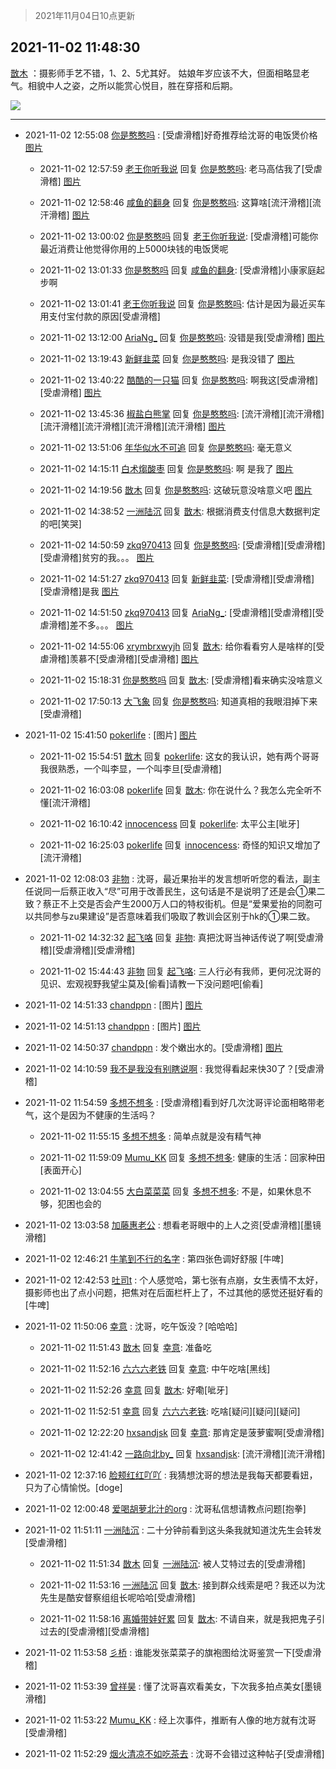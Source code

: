 > 2021年11月04日10点更新
<link rel="stylesheet" href="https://cdn.jsdelivr.net/gh/taotie6/sampleJSON@main/css/photo_show.css">
<meta name="referrer" content="no-referrer" />


 ## 2021-11-02 11:48:30 

 [㪚木](https://www.coolapk.com/feed/31152933?shareKey=MTZlMDU3ZWZhNTI0NjE4MGI3ZjI~) ：摄影师手艺不错，1、2、5尤其好。
姑娘年岁应该不大，但面相略显老气。相貌中人之姿，之所以能赏心悦目，胜在穿搭和后期。 

<div class="album">
<img class="img-item" src="http://image.coolapk.com/feed/2019/0708/10/1081091_7714563f_1652_1767@320x240.gif" />
</div>

 ------- 

- 2021-11-02 12:55:08 [你是憨憨吗](uid=1751900) : [受虐滑稽]好奇推荐给沈哥的电饭煲价格 [图片](http://image.coolapk.com/feed/2021/1102/12/1751900_beedd155_8907_0192@580x622.jpeg)

    - 2021-11-02 12:57:59 [老王你听我说](uid=796362) 回复 [你是憨憨吗](uid=1751900): 老马高估我了[受虐滑稽] [图片](http://image.coolapk.com/feed/2021/1102/12/796362_c9f287ce_9078_6785@1440x3200.jpeg)

    - 2021-11-02 12:58:46 [咸鱼的翻身](uid=3945270) 回复 [你是憨憨吗](uid=1751900): 这算啥[流汗滑稽][流汗滑稽] [图片](http://image.coolapk.com/feed/2021/1102/12/3945270_02ca4493_9125_1815@1080x2232.jpeg)

    - 2021-11-02 13:00:02 [你是憨憨吗](uid=1751900) 回复 [老王你听我说](uid=796362): [受虐滑稽]可能你最近消费让他觉得你用的上5000块钱的电饭煲呢 

    - 2021-11-02 13:01:33 [你是憨憨吗](uid=1751900) 回复 [咸鱼的翻身](uid=3945270): [受虐滑稽]小康家庭起步啊 

    - 2021-11-02 13:01:41 [老王你听我说](uid=796362) 回复 [你是憨憨吗](uid=1751900): 估计是因为最近买车用支付宝付款的原因[受虐滑稽] 

    - 2021-11-02 13:12:00 [AriaNg_](uid=3504887) 回复 [你是憨憨吗](uid=1751900): 没错是我[受虐滑稽] [图片](http://image.coolapk.com/feed/2021/1102/13/3504887_4b32edd2_9919_5228@1080x2340.jpeg)

    - 2021-11-02 13:19:43 [新鲜韭菜](uid=1735035) 回复 [你是憨憨吗](uid=1751900): 是我没错了 [图片](http://image.coolapk.com/feed/2021/1102/13/1735035_0382_8346@828x1792.jpg)

    - 2021-11-02 13:40:22 [酷酷的一只猫](uid=2933894) 回复 [你是憨憨吗](uid=1751900): 啊我这[受虐滑稽][受虐滑稽] [图片](http://image.coolapk.com/feed/2021/1102/13/2933894_c6f107de_1621_3749@1080x2340.jpeg)

    - 2021-11-02 13:45:36 [椒盐白熊掌](uid=3123411) 回复 [你是憨憨吗](uid=1751900): [流汗滑稽][流汗滑稽][流汗滑稽][流汗滑稽][流汗滑稽][流汗滑稽] [图片](http://image.coolapk.com/feed/2021/1102/13/3123411_cbfcdad4_1934_3175@1080x2400.jpeg)

    - 2021-11-02 13:51:06 [年华似水不可追](uid=625421) 回复 [你是憨憨吗](uid=1751900): 毫无意义 

    - 2021-11-02 14:15:11 [白术煼酸枣](uid=8303609) 回复 [你是憨憨吗](uid=1751900): 啊 是我了 [图片](http://image.coolapk.com/feed/2021/1102/14/8303609_f3e39e5e_3710_3974@1080x2400.jpeg)

    - 2021-11-02 14:19:56 [㪚木](uid=1081091) 回复 [你是憨憨吗](uid=1751900): 这破玩意没啥意义吧 [图片](http://image.coolapk.com/feed/2021/1102/14/1081091_8e712daf_3995_7388@1080x3642.jpeg)

    - 2021-11-02 14:38:52 [一洲陆沉](uid=889471) 回复 [㪚木](uid=1081091): 根据消费支付信息大数据判定的吧[笑哭] 

    - 2021-11-02 14:50:59 [zkq970413](uid=1309703) 回复 [你是憨憨吗](uid=1751900): [受虐滑稽][受虐滑稽][受虐滑稽]贫穷的我。。。 [图片](http://image.coolapk.com/feed/2021/1102/14/1309703_5858_2544@1080x4652.jpg)

    - 2021-11-02 14:51:27 [zkq970413](uid=1309703) 回复 [新鲜韭菜](uid=1735035): [受虐滑稽][受虐滑稽][受虐滑稽]是我 [图片](http://image.coolapk.com/feed/2021/1102/14/1309703_5886_9789@1080x4652.jpg)

    - 2021-11-02 14:51:50 [zkq970413](uid=1309703) 回复 [AriaNg_](uid=3504887): [受虐滑稽][受虐滑稽][受虐滑稽]差不多。。。 [图片](http://image.coolapk.com/feed/2021/1102/14/1309703_5909_0351@1080x4652.jpg)

    - 2021-11-02 14:55:06 [xrymbrxwyjh](uid=1710564) 回复 [㪚木](uid=1081091): 给你看看穷人是啥样的[受虐滑稽]羡慕不[受虐滑稽][受虐滑稽] [图片](http://image.coolapk.com/feed/2021/1102/14/1710564_5db0252e_6104_8559@1080x2400.jpeg)

    - 2021-11-02 15:18:31 [你是憨憨吗](uid=1751900) 回复 [㪚木](uid=1081091): [受虐滑稽]看来确实没啥意义 

    - 2021-11-02 17:50:13 [大飞象](uid=1684128) 回复 [你是憨憨吗](uid=1751900): 知道真相的我眼泪掉下来[受虐滑稽] 

- 2021-11-02 15:41:50 [pokerlife](uid=575409) : [图片] [图片](http://image.coolapk.com/feed/2021/1102/15/575409_ca3ca279_8910_2112@641x513.jpeg)

    - 2021-11-02 15:54:51 [㪚木](uid=1081091) 回复 [pokerlife](uid=575409): 这女的我认识，她有两个哥哥我很熟悉，一个叫李显，一个叫李旦[受虐滑稽] 

    - 2021-11-02 16:03:08 [pokerlife](uid=575409) 回复 [㪚木](uid=1081091): 你在说什么？我怎么完全听不懂[流汗滑稽] 

    - 2021-11-02 16:10:42 [innocencess](uid=1481395) 回复 [pokerlife](uid=575409): 太平公主[呲牙] 

    - 2021-11-02 16:25:03 [pokerlife](uid=575409) 回复 [innocencess](uid=1481395): 奇怪的知识又增加了[流汗滑稽] 

- 2021-11-02 12:08:03 [非物](uid=2190248) : 沈哥，最近果抬半的发言想听听您的看法，副主任说同一后蔡正收入“尽”可用于改善民生，这句话是不是说明了还是会①果二致？蔡正不上交是否会产生2000万人口的特权街机。但是“爱果爱抬的同胞可以共同参与zu果建设”是否意味着我们吸取了教训会区别于hk的①果二致。 

    - 2021-11-02 14:32:32 [起飞咯](uid=2203376) 回复 [非物](uid=2190248): 真把沈哥当神话传说了啊[受虐滑稽][受虐滑稽][受虐滑稽] 

    - 2021-11-02 15:44:43 [非物](uid=2190248) 回复 [起飞咯](uid=2203376): 三人行必有我师，更何况沈哥的见识、宏观视野我望尘莫及[偷看]请教一下没问题吧[偷看] 

- 2021-11-02 14:51:33 [chandppn](uid=2825870) : [图片] [图片](http://image.coolapk.com/feed/2021/1102/14/2825870_2c46177c_5891_1125@2736x1824.jpeg)

- 2021-11-02 14:51:13 [chandppn](uid=2825870) : [图片] [图片](http://image.coolapk.com/feed/2021/1102/14/2825870_374a118a_5870_7614@2736x1824.jpeg)

- 2021-11-02 14:50:37 [chandppn](uid=2825870) : 发个嫩出水的。[受虐滑稽] [图片](http://image.coolapk.com/feed/2021/1102/14/2825870_e93142b7_5832_8519@2736x1824.jpeg)

- 2021-11-02 14:10:59 [我不是我没有别瞎说啊](uid=2231912) : 我觉得看起来快30了？[受虐滑稽] 

- 2021-11-02 11:54:59 [多想不想多](uid=1473521) : [受虐滑稽]看到好几次沈哥评论面相略带老气，这个是因为不健康的生活吗？ 

    - 2021-11-02 11:55:15 [多想不想多](uid=1473521) : 简单点就是没有精气神 

    - 2021-11-02 11:59:09 [Mumu_KK](uid=1355663) 回复 [多想不想多](uid=1473521): 健康的生活：回家种田[表面开心] 

    - 2021-11-02 13:04:55 [大白菜菜菜](uid=2081020) 回复 [多想不想多](uid=1473521): 不是，如果休息不够，犯困也会的 

- 2021-11-02 13:03:58 [加藤惠老公](uid=1266680) : 想看老哥眼中的上人之资[受虐滑稽][墨镜滑稽] 

- 2021-11-02 12:46:21 [牛笔到不行的名字](uid=2374460) : 第四张色调好舒服 [牛啤] 

- 2021-11-02 12:42:53 [吐司t](uid=3079076) : 个人感觉哈，第七张有点崩，女生表情不太好，摄影师也出了点小问题，把焦对在后面栏杆上了，不过其他的感觉还挺好看的[牛啤] 

- 2021-11-02 11:50:06 [幸意](uid=10645435) : 沈哥，吃午饭没？[哈哈哈] 

    - 2021-11-02 11:51:43 [㪚木](uid=1081091) 回复 [幸意](uid=10645435): 准备吃 

    - 2021-11-02 11:52:16 [六六六老铁](uid=1165265) 回复 [幸意](uid=10645435): 中午吃啥[黑线] 

    - 2021-11-02 11:52:26 [幸意](uid=10645435) 回复 [㪚木](uid=1081091): 好嘞[呲牙] 

    - 2021-11-02 11:52:51 [幸意](uid=10645435) 回复 [六六六老铁](uid=1165265): 吃啥[疑问][疑问][疑问] 

    - 2021-11-02 12:22:20 [hxsandjsk](uid=2621705) 回复 [幸意](uid=10645435): 那肯定是菠萝蜜啊[受虐滑稽] 

    - 2021-11-02 12:41:42 [一路向北by_](uid=14618622) 回复 [hxsandjsk](uid=2621705): [流汗滑稽][流汗滑稽] 

- 2021-11-02 12:37:16 [脸颊红红吖吖](uid=12698253) : 我猜想沈哥的想法是我每天都要看妞，只为了心情愉悦。[doge] 

- 2021-11-02 12:00:48 [爱喝胡萝北汁的org](uid=1377468) : 沈哥私信想请教点问题[抱拳] 

- 2021-11-02 11:51:11 [一洲陆沉](uid=889471) : 二十分钟前看到这头条我就知道沈先生会转发[受虐滑稽] 

    - 2021-11-02 11:51:34 [㪚木](uid=1081091) 回复 [一洲陆沉](uid=889471): 被人艾特过去的[受虐滑稽] 

    - 2021-11-02 11:53:16 [一洲陆沉](uid=889471) 回复 [㪚木](uid=1081091): 接到群众线索是吧？我还以为沈先生是酷安督察组组长呢哈哈[受虐滑稽] 

    - 2021-11-02 11:58:16 [离婚带娃好累](uid=8385282) 回复 [㪚木](uid=1081091): 不请自来，就是我把鬼子引过去的[受虐滑稽][受虐滑稽] 

- 2021-11-02 11:53:58 [彡桥](uid=3740933) : 谁能发张菜菜子的旗袍图给沈哥鉴赏一下[受虐滑稽] 

- 2021-11-02 11:53:39 [曾祥昊](uid=6695078) : 懂了沈哥喜欢看美女，下次我多拍点美女[墨镜滑稽] 

- 2021-11-02 11:53:22 [Mumu_KK](uid=1355663) : 经上次事件，推断有人像的地方就有沈哥[受虐滑稽] 

- 2021-11-02 11:52:29 [烟火清凉不如吃茶去](uid=4279524) : 沈哥不会错过这种帖子[受虐滑稽] 

